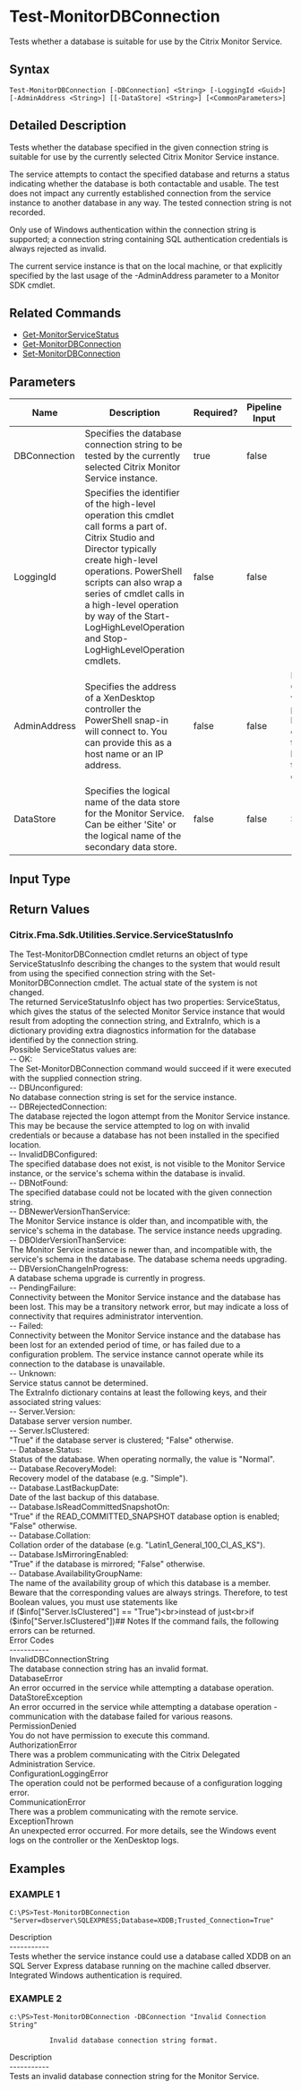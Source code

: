 ﻿# Test-MonitorDBConnection

   Tests whether a database is suitable for use by the Citrix Monitor Service.

## Syntax
```
Test-MonitorDBConnection [-DBConnection] <String> [-LoggingId <Guid>] [-AdminAddress <String>] [[-DataStore] <String>] [<CommonParameters>]
```

## Detailed Description
   Tests whether the database specified in the given connection string is suitable for use by the currently selected Citrix Monitor Service instance.

The service attempts to contact the specified database and returns a status indicating whether the database is both contactable and usable. The test does not impact any currently established connection from the service instance to another database in any way. The tested connection string is not recorded.

Only use of Windows authentication within the connection string is supported; a connection string containing SQL authentication credentials is always rejected as invalid.

The current service instance is that on the local machine, or that explicitly specified by the last usage of the -AdminAddress parameter to a Monitor SDK cmdlet.

## Related Commands
  * [Get-MonitorServiceStatus](Get-MonitorServiceStatus/)
  * [Get-MonitorDBConnection](Get-MonitorDBConnection/)
  * [Set-MonitorDBConnection](Set-MonitorDBConnection/)
## Parameters

| Name   | Description | Required? | Pipeline Input | Default Value |
| --- | --- | --- | --- | --- |
| DBConnection | Specifies the database connection string to be tested by the currently selected Citrix Monitor Service instance. | true | false |  |
| LoggingId | Specifies the identifier of the high-level operation this cmdlet call forms a part of. Citrix Studio and Director typically create high-level operations. PowerShell scripts can also wrap a series of cmdlet calls in a high-level operation by way of the Start-LogHighLevelOperation and Stop-LogHighLevelOperation cmdlets. | false | false |  |
| AdminAddress | Specifies the address of a XenDesktop controller the PowerShell snap-in will connect to. You can provide this as a host name or an IP address. | false | false | Localhost. Once a value is provided by any cmdlet, this value becomes the default. |
| DataStore | Specifies the logical name of the data store for the Monitor Service. Can be either 'Site' or the logical name of the secondary data store. | false | false | Site |

## Input Type
### 
   
## Return Values
### Citrix.Fma.Sdk.Utilities.Service.ServiceStatusInfo
   The Test-MonitorDBConnection cmdlet returns an object of type ServiceStatusInfo describing the changes to the system that would result from using the specified connection string with the Set-MonitorDBConnection cmdlet. The actual state of the system is not changed.<br>The returned ServiceStatusInfo object has two properties: ServiceStatus, which gives the status of the selected Monitor Service instance that would result from adopting the connection string, and ExtraInfo, which is a dictionary providing extra diagnostics information for the database identified by the connection string.<br>Possible ServiceStatus values are:<br>-- OK:<br>The Set-MonitorDBConnection command would succeed if it were executed with the supplied connection string.<br>-- DBUnconfigured:<br>No database connection string is set for the service instance.<br>-- DBRejectedConnection:<br>The database rejected the logon attempt from the Monitor Service instance. This may be because the service attempted to log on with invalid credentials or because a database has not been installed in the specified location.<br>-- InvalidDBConfigured:<br>The specified database does not exist, is not visible to the Monitor Service instance, or the service's schema within the database is invalid.<br>-- DBNotFound:<br>The specified database could not be located with the given connection string.<br>-- DBNewerVersionThanService:<br>The Monitor Service instance is older than, and incompatible with, the service's schema in the database. The service instance needs upgrading.<br>-- DBOlderVersionThanService:<br>The Monitor Service instance is newer than, and incompatible with, the service's schema in the database. The database schema needs upgrading.<br>-- DBVersionChangeInProgress:<br>A database schema upgrade is currently in progress.<br>-- PendingFailure:<br>Connectivity between the Monitor Service instance and the database has been lost. This may be a transitory network error, but may indicate a loss of connectivity that requires administrator intervention.<br>-- Failed:<br>Connectivity between the Monitor Service instance and the database has been lost for an extended period of time, or has failed due to a configuration problem. The service instance cannot operate while its connection to the database is unavailable.<br>-- Unknown:<br>Service status cannot be determined.<br>The ExtraInfo dictionary contains at least the following keys, and their associated string values:<br>-- Server.Version:<br>Database server version number.<br>-- Server.IsClustered:<br>"True" if the database server is clustered; "False" otherwise.<br>-- Database.Status:<br>Status of the database. When operating normally, the value is "Normal".<br>-- Database.RecoveryModel:<br>Recovery model of the database (e.g. "Simple").<br>-- Database.LastBackupDate:<br>Date of the last backup of this database.<br>-- Database.IsReadCommittedSnapshotOn:<br>"True" if the READ_COMMITTED_SNAPSHOT database option is enabled; "False" otherwise.<br>-- Database.Collation:<br>Collation order of the database (e.g. "Latin1_General_100_CI_AS_KS").<br>-- Database.IsMirroringEnabled:<br>"True" if the database is mirrored; "False" otherwise.<br>-- Database.AvailabilityGroupName:<br>The name of the availability group of which this database is a member.<br>Beware that the corresponding values are always strings. Therefore, to test Boolean values, you must use statements like<br>if ($info["Server.IsClustered"] == "True")<br>instead of just<br>if ($info["Server.IsClustered"])## Notes
   If the command fails, the following errors can be returned.<br>    Error Codes<br>    -----------<br>    InvalidDBConnectionString<br>        The database connection string has an invalid format.<br>    DatabaseError<br>        An error occurred in the service while attempting a database operation.<br>    DataStoreException<br>        An error occurred in the service while attempting a database operation - communication with the database failed for various reasons.<br>    PermissionDenied<br>        You do not have permission to execute this command.<br>    AuthorizationError<br>        There was a problem communicating with the Citrix Delegated Administration Service.<br>    ConfigurationLoggingError<br>        The operation could not be performed because of a configuration logging error.<br>    CommunicationError<br>        There was a problem communicating with the remote service.<br>    ExceptionThrown<br>        An unexpected error occurred.  For more details, see the Windows event logs on the controller or the XenDesktop logs.
## Examples

### EXAMPLE 1
```
C:\PS>Test-MonitorDBConnection "Server=dbserver\SQLEXPRESS;Database=XDDB;Trusted_Connection=True"
```
   Description<br>-----------<br>Tests whether the service instance could use a database called XDDB on an SQL Server Express database running on the machine called dbserver. Integrated Windows authentication is required.
### EXAMPLE 2
```
c:\PS>Test-MonitorDBConnection -DBConnection "Invalid Connection String"

          Invalid database connection string format.
```
   Description<br>-----------<br>Tests an invalid database connection string for the Monitor Service.
